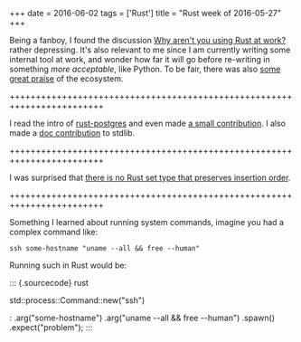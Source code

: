 +++
date = 2016-06-02
tags = ['Rust']
title = "Rust week of 2016-05-27"
+++

Being a fanboy, I found the discussion [Why aren\'t you using Rust at
work?] rather depressing. It\'s also relevant to me since I am currently
writing some internal tool at work, and wonder how far it will go before
re-writing in something *more acceptable*, like Python. To be fair,
there was also [some great praise] of the ecosystem.

++++++++++++++++++++++++++++++++++++++++++++++++++++++++++++++++++++++++

I read the intro of [rust-postgres] and even made [a small
contribution]. I also made a [doc contribution] to stdlib.

++++++++++++++++++++++++++++++++++++++++++++++++++++++++++++++++++++++++

I was surprised that [there is no Rust set type that preserves insertion
order].

++++++++++++++++++++++++++++++++++++++++++++++++++++++++++++++++++++++++

Something I learned about running system commands, imagine you had a
complex command like:

    ssh some-hostname "uname --all && free --human"

Running such in Rust would be:

::: {.sourcecode}
rust

std::process::Command::new(\"ssh\")

:   .arg(\"some-hostname\") .arg(\"uname \--all && free \--human\")
    .spawn() .expect(\"problem\");
:::

  [Why aren\'t you using Rust at work?]: https://www.reddit.com/r/rust/comments/4kqhqz
  [some great praise]: https://www.reddit.com/r/rust/comments/4kqhqz//d3hx9l0
  [rust-postgres]: https://github.com/sfackler/rust-postgres/blob/master/README.md
  [a small contribution]: https://github.com/sfackler/rust-postgres/pull/186
  [doc contribution]: https://github.com/rust-lang/rust/pull/34033
  [there is no Rust set type that preserves insertion order]: http://stackoverflow.com/questions/37550208
